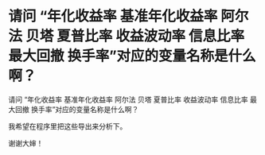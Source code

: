 # 请问 “年化收益率    基准年化收益率 阿尔法 贝塔 夏普比率 收益波动率 信息比率 最大回撤 换手率”对应的变量名称是什么啊？

请问 “年化收益率    基准年化收益率 阿尔法 贝塔 夏普比率 收益波动率 信息比率 最大回撤 换手率”对应的变量名称是什么啊？

我希望在程序里把这些导出来分析下。

谢谢大婶！
